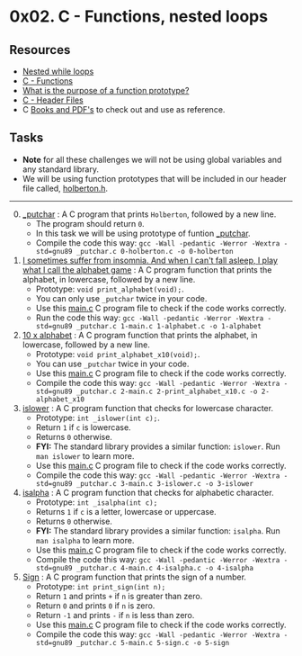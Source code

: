 # 0x02. C - Functions, nested loops

## Resources

- [Nested while loops](https://www.youtube.com/watch?v=Z3iGeQ1gIss)
- [C - Functions](https://www.tutorialspoint.com/cprogramming/c_functions.htm)
- [What is the purpose of a function prototype?](https://www.geeksforgeeks.org/what-is-the-purpose-of-a-function-prototype/)
- [C - Header Files](https://www.tutorialspoint.com/cprogramming/c_header_files.htm)
- C [Books and PDF's](../references) to check out and use as reference.

## Tasks

- **Note** for all these challenges we will not be using global variables and any standard library.
- We will be using function prototypes that will be included in our header file called, [holberton.h](./holberton.h).

---

0. [\_putchar](./0-holberton.c) : A C program that prints `Holberton`, followed by a new line.
	- The program should return `0`.
	- In this task we will be using prototype of funtion [\_putchar](./_putchar.c).
	- Compile the code this way: `gcc -Wall -pedantic -Werror -Wextra -std=gnu89 _putchar.c 0-holberton.c -o 0-holberton`
1. [I sometimes suffer from insomnia. And when I can't fall asleep, I play what I call the alphabet game](./1-alphabet.c) : A C program function that prints the alphabet, in lowercase, followed by a new line.
	- Prototype: `void print_alphabet(void);`.
	- You can only use `_putchar` twice in your code.
	- Use this [main.c](./1-main.c) C program file to check if the code works correctly.
	- Run the code this way: `gcc -Wall -pedantic -Werror -Wextra -std=gnu89 _putchar.c 1-main.c 1-alphabet.c -o 1-alphabet`
2. [10 x alphabet](./2-print_alphabet_x10.c) : A C program function that prints the alphabet, in lowercase, followed by a new line.
	- Prototype: `void print_alphabet_x10(void);`.
	- You can use `_putchar` twice in your code.
	- Use this [main.c](./2-main.c) C program file to check if the code works correctly.
	- Compile the code this way: `gcc -Wall -pedantic -Werror -Wextra -std=gnu89 _putchar.c 2-main.c 2-print_alphabet_x10.c -o 2-alphabet_x10`
3. [islower](./3-islower.c) : A C program function that checks for lowercase character.
	- Prototype: `int _islower(int c);`.
	- Return `1` if `c` is lowercase.
	- Returns `0` otherwise.
	- **FYI:** The standard library provides a similar function: `islower`. Run `man islower` to learn more.
	- Use this [main.c](./3-main.c) C program file to check if the code works correctly.
	- Compile the code this way: `gcc -Wall -pedantic -Werror -Wextra -std=gnu89 _putchar.c 3-main.c 3-islower.c -o 3-islower`
4. [isalpha](./4-isalpha.c) : A C program function that checks for alphabetic character.
	- Prototype: `int _isalpha(int c);`
	- Returns `1` if `c` is a letter, lowercase or uppercase.
	- Returns `0` otherwise.
	- **FYI:** The standard library provides a similar function: `isalpha`. Run `man isalpha` to learn more.
	- Use this [main.c](./4-main.c) C program file to check if the code works correctly.
	- Compile the code this way: `gcc -Wall -pedantic -Werror -Wextra -std=gnu89 _putchar.c 4-main.c 4-isalpha.c -o 4-isalpha`
5. [Sign](./5-sign.c) : A C program function that prints the sign of a number.
	- Prototype: `int print_sign(int n);`
	- Return `1` and prints `+` if `n` is greater than zero.
	- Return `0` and prints `0` if `n` is zero.
	- Return `-1` and prints `-` if `n` is less than zero.
	- Use this [main.c](./5-main.c) C program file to check if the code works correctly.
	- Compile the code this way: `gcc -Wall -pedantic -Werror -Wextra -std=gnu89 _putchar.c 5-main.c 5-sign.c -o 5-sign`
